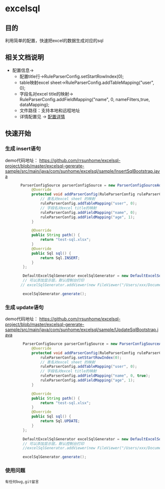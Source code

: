 # excelsql 

## 目的
利用简单的配置，快速把excel的数据生成对应的sql

## 相关文档说明
* 配置信息->
    * 配置title行->RuleParserConfig.setStartRowIndex(0);
    * table映射excel sheet->RuleParserConfig.addTableMapping("user", 0); 
    * 字段名对excel title的映射-> RuleParserConfig.addFieldMapping("name", 0, nameFilters,true, dataMapping); 
    * 文件路径：支持本地和远程地址
    * 详情配置见 -> [配置详情](excelsql-gererate-sample/src/main/java/com/sunhome/excelsql/sample/ParserConfigExplain.java)


## 快速开始

### 生成 insert语句
demo代码地址：
https://github.com/rrsunhome/excelsql-project/blob/master/excelsql-gererate-sample/src/main/java/com/sunhome/excelsql/sample/InsertSqlBootstrap.java
```java
       ParserConfigSource parserConfigSource = new ParserConfigSourceAdapter() {
            @Override
            protected void addParserConfig(RuleParserConfig ruleParserConfig) {
                // 表名对excel sheet 的映射
                ruleParserConfig.addTableMapping("user", 0);
                // 字段名对excel title的映射
                ruleParserConfig.addFieldMapping("name", 0);
                ruleParserConfig.addFieldMapping("age", 1);
            }

            @Override
            public String path() {
                return "test-sql.xlsx";
            }
            @Override
            public Sql sql() {
                return Sql.INSERT;
            }
        };

        DefaultExcelSqlGenerator excelSqlGenerator = new DefaultExcelSqlGenerator(parserConfigSource);
        // 可以添加显示层，默认控制台打印
       // excelSqlGenerator.addViewer(new FileViewer("/Users/xxx/Documents/user_sql.txt"));

        excelSqlGenerator.generate();
```

### 生成 update语句
demo代码地址：
https://github.com/rrsunhome/excelsql-project/blob/master/excelsql-gererate-sample/src/main/java/com/sunhome/excelsql/sample/UpdateSqlBootstrap.java
```java
        ParserConfigSource parserConfigSource = new ParserConfigSourceAdapter() {
            @Override
            protected void addParserConfig(RuleParserConfig ruleParserConfig) {
                ruleParserConfig.setStartRowIndex(0);
                // 表名对excel sheet 的映射
                ruleParserConfig.addTableMapping("user", 0);
                // 字段名对excel title的映射
                ruleParserConfig.addFieldMapping("name", 0, true);
                ruleParserConfig.addFieldMapping("age", 1);
            }

            @Override
            public String path() {
                return "test-sql.xlsx";
            }
            @Override
            public Sql sql() {
                return Sql.UPDATE;
            }
        };

        DefaultExcelSqlGenerator excelSqlGenerator = new DefaultExcelSqlGenerator(parserConfigSource);
        // 可以添加显示层，默认控制台打印
        //excelSqlGenerator.addViewer(new FileViewer("/Users/xxx/Documents/user_sql.txt"));

        excelSqlGenerator.generate();
```

### 使用问题
    有任何bug,git留言
